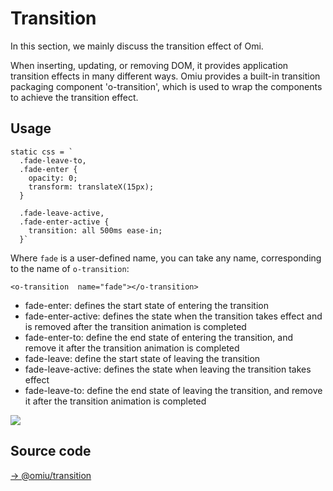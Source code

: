 # Transition

In this section, we mainly discuss the transition effect of Omi.

When inserting, updating, or removing DOM, it provides application transition effects in many different ways. Omiu provides a built-in transition packaging component 'o-transition', which is used to wrap the components to achieve the transition effect.

## Usage

```tsx
static css = `
  .fade-leave-to,
  .fade-enter {
    opacity: 0;
    transform: translateX(15px);
  }

  .fade-leave-active,
  .fade-enter-active {
    transition: all 500ms ease-in;
  }`
```

Where `fade` is a user-defined name, you can take any name, corresponding to the name of `o-transition`:


```tsx
<o-transition  name="fade"></o-transition>
```

* fade-enter: defines the start state of entering the transition
* fade-enter-active: defines the state when the transition takes effect and is removed after the transition animation is completed
* fade-enter-to: define the end state of entering the transition, and remove it after the transition animation is completed
* fade-leave: define the start state of leaving the transition
* fade-leave-active: defines the state when leaving the transition takes effect
* fade-leave-to: define the end state of leaving the transition, and remove it after the transition animation is completed

![](https://gtimg.wechatpay.cn/resource/xres/img/202207/888dbf519cb293f6bdb98e3445ef63b8_1200x600.png)

## Source code

[→ @omiu/transition](https://github.com/Tencent/omi/blob/master/components/transition/src/index.tsx)


